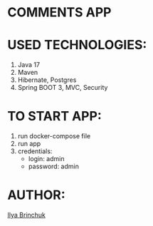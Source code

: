 COMMENTS APP
======
USED TECHNOLOGIES:
======
1. Java 17
2. Maven
3. Hibernate, Postgres
4. Spring BOOT 3, MVC, Security

TO START APP:
======
1. run docker-compose file
2. run app
3. credentials:
    * login: admin
    * password: admin


AUTHOR:
======
[Ilya Brinchuk](https://www.linkedin.com/in/ilia-brinchuk-7b9b811b1/)

